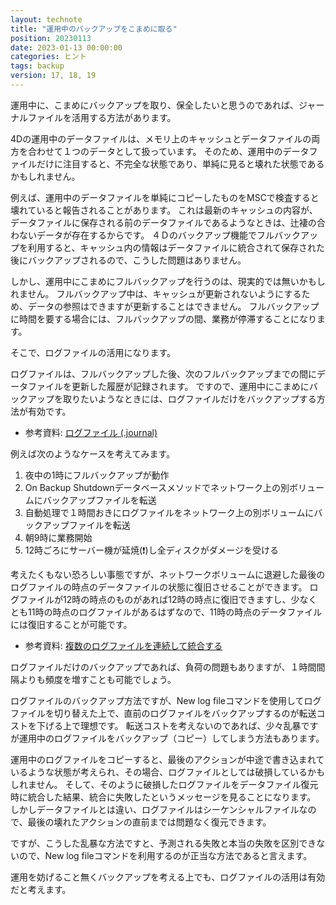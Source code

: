 ```yaml
---
layout: technote
title: "運用中のバックアップをこまめに取る"
position: 20230113
date: 2023-01-13 00:00:00
categories: ヒント
tags: backup
version: 17, 18, 19
---
```


運用中に、こまめにバックアップを取り、保全したいと思うのであれば、ジャーナルファイルを活用する方法があります。

<!--more-->

4Dの運用中のデータファイルは、メモリ上のキャッシュとデータファイルの両方を合わせて１つのデータとして扱っています。
そのため、運用中のデータファイルだけに注目すると、不完全な状態であり、単純に見ると壊れた状態であるかもしれません。

例えば、運用中のデータファイルを単純にコピーしたものをMSCで検査すると壊れていると報告されることがあります。
これは最新のキャッシュの内容が、データファイルに保存される前のデータファイルであるようなときは、辻褄の合わないデータが存在するからです。
４Ｄのバックアップ機能でフルバックアップを利用すると、キャッシュ内の情報はデータファイルに統合されて保存された後にバックアップされるので、こうした問題はありません。

しかし、運用中にこまめにフルバックアップを行うのは、現実的では無いかもしれません。
フルバックアップ中は、キャッシュが更新されないようにするため、データの参照はできますが更新することはできません。
フルバックアップに時間を要する場合には、フルバックアップの間、業務が停滞することになります。

そこで、ログファイルの活用になります。

ログファイルは、フルバックアップした後、次のフルバックアップまでの間にデータファイルを更新した履歴が記録されます。
ですので、運用中にこまめにバックアップを取りたいようなときには、ログファイルだけをバックアップする方法が有効です。

+ 参考資料: [ログファイル (.journal)](https://developer.4d.com/docs/ja/Backup/log)

例えば次のようなケースを考えてみます。

1. 夜中の1時にフルバックアップが動作
1. On Backup Shutdownデータベースメソッドでネットワーク上の別ボリュームにバックアップファイルを転送
1. 自動処理で１時間おきにログファイルをネットワーク上の別ボリュームにバックアップファイルを転送
1. 朝9時に業務開始
1. 12時ごろにサーバー機が延焼(❗)し全ディスクがダメージを受ける

考えたくもない恐ろしい事態ですが、ネットワークボリュームに退避した最後のログファイルの時点のデータファイルの状態に復旧させることができます。
ログファイルが12時の時点のものがあれば12時の時点に復旧できますし、少なくとも11時の時点のログファイルがあるはずなので、11時の時点のデータファイルには復旧することが可能です。

+ 参考資料: [複数のログファイルを連続して統合する](https://developer.4d.com/docs/ja/MSC/restore/#%E8%A4%87%E6%95%B0%E3%81%AE%E3%83%AD%E3%82%B0%E3%83%95%E3%82%A1%E3%82%A4%E3%83%AB%E3%82%92%E9%80%A3%E7%B6%9A%E3%81%97%E3%81%A6%E7%B5%B1%E5%90%88%E3%81%99%E3%82%8B)

ログファイルだけのバックアップであれば、負荷の問題もありますが、１時間間隔よりも頻度を増すことも可能でしょう。

ログファイルのバックアップ方法ですが、New log fileコマンドを使用してログファイルを切り替えた上で、直前のログファイルをバックアップするのが転送コストを下げる上で理想です。
転送コストを考えないのであれば、少々乱暴ですが運用中のログファイルをバックアップ（コピー）してしまう方法もあります。

運用中のログファイルをコピーすると、最後のアクションが中途で書き込まれているような状態が考えられ、その場合、ログファイルとしては破損しているかもしれません。
そして、そのように破損したログファイルをデータファイル復元時に統合した結果、統合に失敗したというメッセージを見ることになります。
しかしデータファイルとは違い、ログファイルはシーケンシャルファイルなので、最後の壊れたアクションの直前までは問題なく復元できます。

ですが、こうした乱暴な方法ですと、予測される失敗と本当の失敗を区別できないので、New log fileコマンドを利用するのが正当な方法であると言えます。

運用を妨げること無くバックアップを考える上でも、ログファイルの活用は有効だと考えます。
